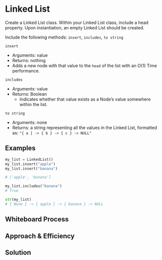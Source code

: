 # Linked List
<!-- Description of the challenge -->
Create a Linked List class. Within your Linked List class, include a head property. Upon instantiation, an empty Linked List should be created.

Include the following methods: `insert`, `includes`, `to string`

`insert`

- Arguments: value
- Returns: nothing
- Adds a new node with that value to the `head` of the list with an O(1) Time performance.

`includes`

- Arguments: value
- Returns: Boolean
  - Indicates whether that value exists as a Node’s value somewhere within the list.

`to string`

- Arguments: none
- Returns: a string representing all the values in the Linked List, formatted as: `"{ a } -> { b } -> { c } -> NULL"`

## Examples

```python
my_list = LinkedList()
my_list.insert("apple")
my_list.insert("banana")

# ['apple', 'banana']

my_list.includes("banana")
# True

str(my_list)
# { None } -> { apple } -> { banana } -> NULL

```

## Whiteboard Process
<!-- Embedded whiteboard image -->

## Approach & Efficiency

## Solution

```python

```
